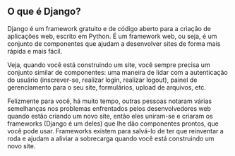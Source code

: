 ## O que é Django?

Django é um framework gratuito e de código aberto para a criação de aplicações web, escrito em Python. É um framework web, ou seja, é um conjunto de componentes que ajudam a desenvolver sites de forma mais rápida e mais fácil.

Veja, quando você está construindo um site, você sempre precisa um conjunto similar de componentes: uma maneira de lidar com a autenticação do usuário (inscrever-se, realizar login, realizar logout), painel de gerenciamento para o seu site, formulários, upload de arquivos, etc.

Felizmente para você, há muito tempo, outras pessoas notaram várias semelhanças nos problemas enfrentados pelos desenvolvedores web quando estão criando um novo site, então eles uniram-se e criaram os frameworks (Django é um deles) que lhe dão componentes prontos, que você pode usar.
Frameworks existem para salvá-lo de ter que reinventar a roda e ajudam a aliviar a sobrecarga quando você está construindo um novo site.
